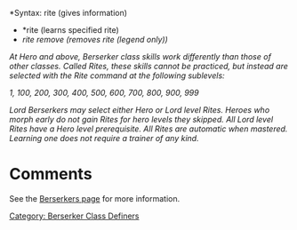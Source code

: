 *Syntax: rite (gives information)  
* *rite <name of rite> (learns specified rite)  
* *rite remove <name of rite> (removes rite (legend only))*

*At Hero and above, Berserker class skills work differently than those
of other classes. Called Rites, these skills cannot be practiced, but
instead are selected with the Rite command at the following sublevels:*

*1, 100, 200, 300, 400, 500, 600, 700, 800, 900, 999*

*Lord Berserkers may select either Hero or Lord level Rites. Heroes who
morph early do not gain Rites for hero levels they skipped. All Lord
level Rites have a Hero level prerequisite. All Rites are automatic when
mastered. Learning one does not require a trainer of any kind.*

# Comments

See the [Berserkers
page](:Category:Berserkers#Berserkers_at_Hero_Tier.md "wikilink") for
more information.

[Category: Berserker Class
Definers](Category:_Berserker_Class_Definers "wikilink")
